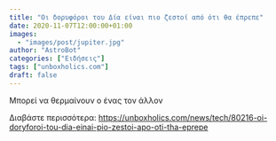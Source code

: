 ```yaml
---
title: "Οι δορυφόροι του Δία είναι πιο ζεστοί από ότι θα έπρεπε"
date: 2020-11-07T12:00:00+01:00
images:
  - "images/post/jupiter.jpg"
author: "AstroBot"
categories: ["Ειδήσεις"]
tags: ["unboxholics.com"]
draft: false
---
```


Μπορεί να θερμαίνουν ο ένας τον άλλον

Διαβάστε περισσότερα: https://unboxholics.com/news/tech/80216-oi-doryforoi-tou-dia-einai-pio-zestoi-apo-oti-tha-eprepe

